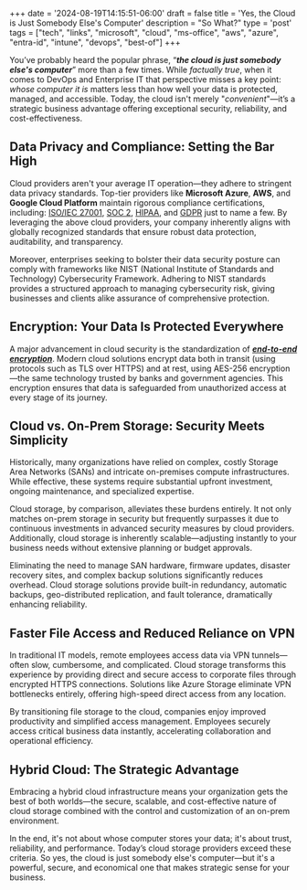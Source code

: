 +++
date = '2024-08-19T14:15:51-06:00'
draft = false
title = 'Yes&#44; the Cloud is Just Somebody Else&#39;s Computer'
description = "So What?"
type = 'post'
tags = ["tech", "links", "microsoft", "cloud", "ms-office", "aws", "azure", "entra-id", "intune", "devops", "best-of"]
+++

 <style>
        .truncate {
            width: 300px; /* Set the desired width */
            white-space: nowrap;
            overflow: hidden;
            text-overflow: ellipsis;
        }
        .truncate a {
            text-decoration: none;
            color: blue;
        }
</style>

You’ve probably heard the popular phrase, “***the cloud is just somebody else's computer***” more than a few times.  While *factually true*, when it comes to DevOps and Enterprise IT that perspective misses a key point: *whose computer it is* matters less than how well your data is protected, managed, and accessible. Today, the cloud isn't merely "*convenient*"—it’s a strategic business advantage offering exceptional security, reliability, and cost-effectiveness.

## Data Privacy and Compliance: Setting the Bar High

Cloud providers aren't your average IT operation—they adhere to stringent data privacy standards. Top-tier providers like **Microsoft Azure**, **AWS**, and **Google Cloud Platform** maintain rigorous compliance certifications, including: [ISO/IEC 27001](), [SOC 2](), [HIPAA](), and [GDPR]() just to name a few. By leveraging the above cloud providers, your company inherently aligns with globally recognized standards that ensure robust data protection, auditability, and transparency.

Moreover, enterprises seeking to bolster their data security posture can comply with frameworks like NIST (National Institute of Standards and Technology) Cybersecurity Framework. Adhering to NIST standards provides a structured approach to managing cybersecurity risk, giving businesses and clients alike assurance of comprehensive protection.

## Encryption: Your Data Is Protected Everywhere

A major advancement in cloud security is the standardization of [***end-to-end encryption***](). Modern cloud solutions encrypt data both in transit (using protocols such as TLS over HTTPS) and at rest, using AES-256 encryption—the same technology trusted by banks and government agencies. This encryption ensures that data is safeguarded from unauthorized access at every stage of its journey.

## Cloud vs. On-Prem Storage: Security Meets Simplicity

Historically, many organizations have relied on complex, costly Storage Area Networks (SANs) and intricate on-premises compute infrastructures. While effective, these systems require substantial upfront investment, ongoing maintenance, and specialized expertise.

Cloud storage, by comparison, alleviates these burdens entirely. It not only matches on-prem storage in security but frequently surpasses it due to continuous investments in advanced security measures by cloud providers. Additionally, cloud storage is inherently scalable—adjusting instantly to your business needs without extensive planning or budget approvals.

Eliminating the need to manage SAN hardware, firmware updates, disaster recovery sites, and complex backup solutions significantly reduces overhead. Cloud storage solutions provide built-in redundancy, automatic backups, geo-distributed replication, and fault tolerance, dramatically enhancing reliability.

## Faster File Access and Reduced Reliance on VPN

In traditional IT models, remote employees access data via VPN tunnels—often slow, cumbersome, and complicated. Cloud storage transforms this experience by providing direct and secure access to corporate files through encrypted HTTPS connections. Solutions like Azure Storage eliminate VPN bottlenecks entirely, offering high-speed direct access from any location.

By transitioning file storage to the cloud, companies enjoy improved productivity and simplified access management. Employees securely access critical business data instantly, accelerating collaboration and operational efficiency.

## Hybrid Cloud: The Strategic Advantage

Embracing a hybrid cloud infrastructure means your organization gets the best of both worlds—the secure, scalable, and cost-effective nature of cloud storage combined with the control and customization of an on-prem environment.

In the end, it's not about whose computer stores your data; it's about trust, reliability, and performance. Today’s cloud storage providers exceed these criteria. So yes, the cloud is just somebody else's computer—but it's a powerful, secure, and economical one that makes strategic sense for your business.